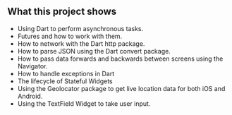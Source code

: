## What this project shows

- Using Dart to perform asynchronous tasks.
- Futures and how to work with them.
- How to network with the Dart http package.
- How to parse JSON using the Dart convert package.
- How to pass data forwards and backwards between screens using the Navigator.
- How to handle exceptions in Dart
- The lifecycle of Stateful Widgets
- Using the Geolocator package to get live location data for both iOS and Android.
- Using the TextField Widget to take user input.

